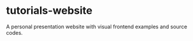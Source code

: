 # tutorials-website
A personal presentation website with visual frontend examples and source codes.
